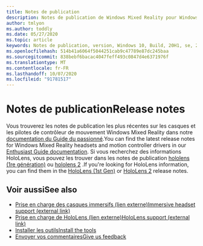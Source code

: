```yaml
---
title: Notes de publication
description: Notes de publication de Windows Mixed Reality pour Windows 10 mai 2020 Update (également appelé 2004).
author: tmlyon
ms.author: toddly
ms.date: 05/27/2020
ms.topic: article
keywords: Notes de publication, version, Windows 10, Build, 20H1, se, 2020, 2004 mai
ms.openlocfilehash: 514b41a6064f5044251cab9c47789e87dc245baa
ms.sourcegitcommit: 838bebf6bacac4047feff493c0847d4e6371976f
ms.translationtype: MT
ms.contentlocale: fr-FR
ms.lasthandoff: 10/07/2020
ms.locfileid: "91781517"
---
```

# <a name="release-notes"></a><span data-ttu-id="bfc66-104">Notes de publication</span><span class="sxs-lookup"><span data-stu-id="bfc66-104">Release notes</span></span>

<span data-ttu-id="bfc66-105">Vous trouverez les notes de publication les plus récentes sur les casques et les pilotes de contrôleur de mouvement Windows Mixed Reality dans notre [documentation du Guide du passionné](https://docs.microsoft.com/windows/mixed-reality/enthusiast-guide/mixed-reality-software).</span><span class="sxs-lookup"><span data-stu-id="bfc66-105">You can find the latest release notes for Windows Mixed Reality headsets and motion controller drivers in our [Enthusiast Guide documentation](https://docs.microsoft.com/windows/mixed-reality/enthusiast-guide/mixed-reality-software).</span></span> <span data-ttu-id="bfc66-106">Si vous recherchez des informations HoloLens, vous pouvez les trouver dans les notes de publication [hololens (1re génération)](https://docs.microsoft.com/hololens/hololens1-release-notes) ou [hololens 2](https://docs.microsoft.com/hololens/hololens-release-notes) .</span><span class="sxs-lookup"><span data-stu-id="bfc66-106">If you're looking for HoloLens information, you can find them in the [HoloLens (1st Gen)](https://docs.microsoft.com/hololens/hololens1-release-notes) or [HoloLens 2](https://docs.microsoft.com/hololens/hololens-release-notes) release notes.</span></span>

## <a name="see-also"></a><span data-ttu-id="bfc66-107">Voir aussi</span><span class="sxs-lookup"><span data-stu-id="bfc66-107">See also</span></span>
* [<span data-ttu-id="bfc66-108">Prise en charge des casques immersifs (lien externe)</span><span class="sxs-lookup"><span data-stu-id="bfc66-108">Immersive headset support (external link)</span></span>](https://docs.microsoft.com/windows/mixed-reality/enthusiast-guide/troubleshooting-windows-mixed-reality)
* [<span data-ttu-id="bfc66-109">Prise en charge de HoloLens (lien externe)</span><span class="sxs-lookup"><span data-stu-id="bfc66-109">HoloLens support (external link)</span></span>](https://support.microsoft.com/products/hololens)
* [<span data-ttu-id="bfc66-110">Installer les outils</span><span class="sxs-lookup"><span data-stu-id="bfc66-110">Install the tools</span></span>](../develop/install-the-tools.md)
* [<span data-ttu-id="bfc66-111">Envoyer vos commentaires</span><span class="sxs-lookup"><span data-stu-id="bfc66-111">Give us feedback</span></span>](../give-us-feedback.md)
